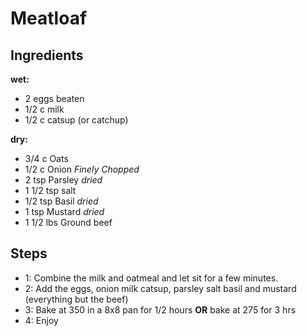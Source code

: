 # Meatloaf

## Ingredients

**wet:**

* 2 eggs beaten
* 1/2 c milk
* 1/2 c catsup (or catchup)

**dry:**

* 3/4 c Oats 
* 1/2 c Onion *Finely Chopped*
* 2 tsp Parsley *dried*
* 1 1/2 tsp salt
* 1/2 tsp Basil *dried*
* 1 tsp Mustard *dried*
* 1 1/2 lbs Ground beef

## Steps

* 1: Combine the milk and oatmeal and let sit for a few minutes.
* 2: Add the eggs, onion milk catsup, parsley salt basil and mustard (everything but the beef)
* 3: Bake at 350 in a 8x8 pan for 1/2 hours **OR** bake at 275 for 3 hrs
* 4: Enjoy